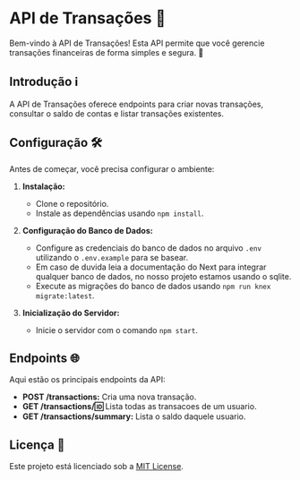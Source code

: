 # API de Transações 💸

Bem-vindo à API de Transações! Esta API permite que você gerencie transações financeiras de forma simples e segura. 🚀

## Introdução ℹ️

A API de Transações oferece endpoints para criar novas transações, consultar o saldo de contas e listar transações existentes.

## Configuração 🛠️ 

Antes de começar, você precisa configurar o ambiente:

1. **Instalação:**
   - Clone o repositório.
   - Instale as dependências usando `npm install`.

2. **Configuração do Banco de Dados:**
   - Configure as credenciais do banco de dados no arquivo `.env` utilizando o `.env.example` para se basear.
   - Em caso de duvida leia a documentação do Next para integrar qualquer banco de dados, no nosso projeto estamos usando o sqlite.
   - Execute as migrações do banco de dados usando `npm run knex migrate:latest`.

3. **Inicialização do Servidor:**
   - Inicie o servidor com o comando `npm start`.

## Endpoints 🌐

Aqui estão os principais endpoints da API:

- **POST /transactions:** Cria uma nova transação.
- **GET /transactions/:id:** Lista todas as transacoes de um usuario.
- **GET /transactions/summary:** Lista o saldo daquele usuario.


## Licença 📝

Este projeto está licenciado sob a [MIT License](https://opensource.org/licenses/MIT).
